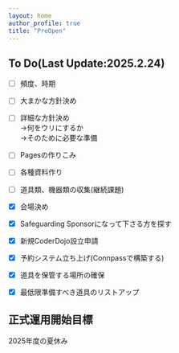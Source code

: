 ```yaml
---
layout: home
author_profile: true
title: "PreOpen"
---
```


## To Do(Last Update:2025.2.24)
- [ ] 頻度、時期
- [ ] 大まかな方針決め 
- [ ] 詳細な方針決め  
      ->何をウリにするか  
      ->そのために必要な準備  
- [ ] Pagesの作りこみ
- [ ] 各種資料作り
- [ ] 道具類、機器類の収集(継続課題)
- [X] 会場決め  
- [X] Safeguarding Sponsorになって下さる方を探す
- [X] 新規CoderDojo設立申請
- [X] 予約システム立ち上げ(Connpassで構築する)
- [X] 道具を保管する場所の確保
- [X] 最低限準備すべき道具のリストアップ


## 正式運用開始目標
2025年度の夏休み
